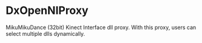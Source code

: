 DxOpenNIProxy
=============

MikuMikuDance (32bit) Kinect Interface dll proxy. With this proxy, users can select multiple dlls dynamically.